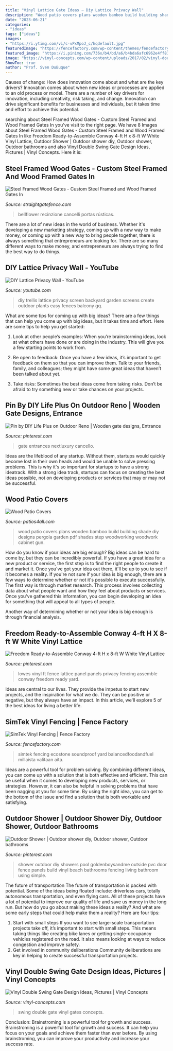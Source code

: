 ```yaml
---
title: "Vinyl Lattice Gate Ideas ~ Diy Lattice Privacy Wall"
description: "Wood patio covers plans wooden bamboo build building shade diy designs pergola garden pdf shades step woodworking woodwork cabinet gun"
date: "2023-06-21"
categories:
- "ideas"
tags: ["ideas"]
images:
- "https://i.ytimg.com/vi/c-vPxMpoJ_c/hqdefault.jpg"
featuredImage: "https://fencefactory.com/wp-content/themes/fencefactory/dist/images/simtek/simtek_large2.jpg"
featured_image: "https://i.pinimg.com/736x/b4/bd/a6/b4bda6afc6962e4ff8129a46175dfcaa--gates.jpg"
image: "https://vinyl-concepts.com/wp-content/uploads/2017/02/vinyl-double-swing-gate-16.jpg"
ShowToc: true
author: "Prof. Sven DuBuque"
---
```



Causes of change: How does innovation come about and what are the key drivers?
Innovation comes about when new ideas or processes are applied to an old process or model. There are a number of key drivers for innovation, including creativity, risk taking, and change. Innovation can drive significant benefits for businesses and individuals, but it takes time and effort to achieve this potential.

	

		
searching about Steel Framed Wood Gates - Custom Steel Framed and Wood Framed Gates In you've visit to the right page. We have 8 Images about Steel Framed Wood Gates - Custom Steel Framed and Wood Framed Gates In like Freedom Ready-to-Assemble Conway 4-ft H x 8-ft W White Vinyl Lattice, Outdoor Shower | Outdoor shower diy, Outdoor shower, Outdoor bathrooms and also Vinyl Double Swing Gate Design Ideas, Pictures | Vinyl Concepts. Here it is:
		
    
## Steel Framed Wood Gates - Custom Steel Framed And Wood Framed Gates In

<img loading=lazy src="https://straightgatefence.com/wp-content/uploads/2016/02/IMG_1622.jpg" onerror="this.onerror=null;this.src='https://tse3.mm.bing.net/th?id=OIP.Xhoq9GVl7ISl0sUR3mhFOwHaLC&amp;pid=15.1';" alt="Steel Framed Wood Gates - Custom Steel Framed and Wood Framed Gates In">

_Source: straightgatefence.com_

>bellflower recinzione cancelli portas rústicas. 

	

There are a lot of new ideas in the world of business. Whether it's developing a new marketing strategy, coming up with a new way to make money, or coming up with a new way to bring people together, there is always something that entrepreneurs are looking for. There are so many different ways to make money, and entrepreneurs are always trying to find the best way to do things.

    
## DIY Lattice Privacy Wall - YouTube

<img loading=lazy src="https://i.ytimg.com/vi/c-vPxMpoJ_c/hqdefault.jpg" onerror="this.onerror=null;this.src='https://tse3.mm.bing.net/th?id=OIP.9tgI2dGMKTKWbZ-I7GR-8wHaFj&amp;pid=15.1';" alt="DIY Lattice Privacy Wall - YouTube">

_Source: youtube.com_

>diy trellis lattice privacy screen backyard garden screens create outdoor plants easy fences balcony gq. 

	

What are some tips for coming up with big ideas?
There are a few things that can help you come up with big ideas, but it takes time and effort. Here are some tips to help you get started:
1. Look at other people’s examples: When you’re brainstorming ideas, look at what others have done or are doing in the industry. This will give you a few starting points to work from.

2. Be open to feedback: Once you have a few ideas, it’s important to get feedback on them so that you can improve them. Talk to your friends, family, and colleagues; they might have some great ideas that haven’t been talked about yet.

3. Take risks: Sometimes the best ideas come from taking risks. Don’t be afraid to try something new or take chances on your projects.

    
## Pin By DIY Life Plus On Outdoor Reno | Wooden Gate Designs, Entrance

<img loading=lazy src="https://i.pinimg.com/736x/b4/bd/a6/b4bda6afc6962e4ff8129a46175dfcaa--gates.jpg" onerror="this.onerror=null;this.src='https://tse2.mm.bing.net/th?id=OIP.Jmv7Up75Vt4hEQ9x5G2yOAHaHI&amp;pid=15.1';" alt="Pin by DIY Life Plus on Outdoor Reno | Wooden gate designs, Entrance">

_Source: pinterest.com_

>gate entrances nextluxury cancello. 

	

Ideas are the lifeblood of any startup. Without them, startups would quickly become lost in their own heads and would be unable to solve pressing problems. This is why it's so important for startups to have a strong ideatrack. With a strong idea track, startups can focus on creating the best ideas possible, not on developing products or services that may or may not be successful.

    
## Wood Patio Covers

<img loading=lazy src="https://www.patios4all.com/uploads/images/Gallery/wood-patio-covers/wood-patio-cover-3.jpg" onerror="this.onerror=null;this.src='https://tse2.mm.bing.net/th?id=OIP.clVU0vJhJZ68O5Gx985L_gHaDc&amp;pid=15.1';" alt="Wood Patio Covers">

_Source: patios4all.com_

>wood patio covers plans wooden bamboo build building shade diy designs pergola garden pdf shades step woodworking woodwork cabinet gun. 

	

How do you know if your ideas are big enough?
Big ideas can be hard to come by, but they can be incredibly powerful. If you have a great idea for a new product or service, the first step is to find the right people to create it and market it. Once you've got your idea out there, it'll be up to you to see if it becomes a reality. If you're not sure if your idea is big enough, there are a few ways to determine whether or not it's possible to execute successfully. 
The first way is through market research. This process involves collecting data about what people want and how they feel about products or services. Once you've gathered this information, you can begin developing an idea for something that will appeal to all types of people. 

Another way of determining whether or not your idea is big enough is through financial analysis.

    
## Freedom Ready-to-Assemble Conway 4-ft H X 8-ft W White Vinyl Lattice

<img loading=lazy src="https://i.pinimg.com/736x/8b/ab/80/8bab807452c4da040f72f23f602d55be.jpg" onerror="this.onerror=null;this.src='https://tse2.mm.bing.net/th?id=OIP.M82UXpp4JmldyxQfkFddhAHaHa&amp;pid=15.1';" alt="Freedom Ready-to-Assemble Conway 4-ft H x 8-ft W White Vinyl Lattice">

_Source: pinterest.com_

>lowes vinyl ft fence lattice panel panels privacy fencing assemble conway freedom ready yard. 

	

Ideas are central to our lives. They provide the impetus to start new projects, and the inspiration for what we do. They can be positive or negative, but they always have an impact. In this article, we'll explore 5 of the best ideas for living a better life.

    
## SimTek Vinyl Fencing | Fence Factory

<img loading=lazy src="https://fencefactory.com/wp-content/themes/fencefactory/dist/images/simtek/simtek_large2.jpg" onerror="this.onerror=null;this.src='https://tse2.mm.bing.net/th?id=OIP.H9PvDwUWAGRiqwPAPcvirAHaFj&amp;pid=15.1';" alt="SimTek Vinyl Fencing | Fence Factory">

_Source: fencefactory.com_

>simtek fencing ecostone soundproof yard balancedfoodandfuel millaista valitaan aita. 

	

Ideas are a powerful tool for problem solving. By combining different ideas, you can come up with a solution that is both effective and efficient. This can be useful when it comes to developing new products, services, or strategies. However, it can also be helpful in solving problems that have been nagging at you for some time. By using the right idea, you can get to the bottom of the issue and find a solution that is both workable and satisfying.

    
## Outdoor Shower | Outdoor Shower Diy, Outdoor Shower, Outdoor Bathrooms

<img loading=lazy src="https://i.pinimg.com/originals/db/a7/58/dba758ec64045dc7cbd6f27d5a07f0d0.jpg" onerror="this.onerror=null;this.src='https://tse1.mm.bing.net/th?id=OIP.-GghqUa0rSRk3OtwnnMQgAHaOc&amp;pid=15.1';" alt="Outdoor Shower | Outdoor shower diy, Outdoor shower, Outdoor bathrooms">

_Source: pinterest.com_

>shower outdoor diy showers pool goldenboysandme outside pvc door fence panels build vinyl beach bathrooms fencing living bathroom using simple. 

	

The future of transportation
The future of transportation is packed with potential. Some of the ideas being floated include: driverless cars, totally autonomous transportation, and even flying cars. All of these projects have a lot of potential to improve our quality of life and save us money in the long run. But how do you go about making these ideas a reality? And what are some early steps that could help make them a reality? Here are four tips: 
1. Start with small steps 
If you want to see large-scale transportation projects take off, it’s important to start with small steps. This means taking things like creating bike lanes or getting single-occupancy vehicles registered on the road. It also means looking at ways to reduce congestion and improve safety. 
2. Get involved in community deliberations 
Community deliberations are key in helping to create successful transportation projects.

    
## Vinyl Double Swing Gate Design Ideas, Pictures | Vinyl Concepts

<img loading=lazy src="https://vinyl-concepts.com/wp-content/uploads/2017/02/vinyl-double-swing-gate-16.jpg" onerror="this.onerror=null;this.src='https://tse4.mm.bing.net/th?id=OIP.mRkiZI_497Gypg-5LWPrbQHaFj&amp;pid=15.1';" alt="Vinyl Double Swing Gate Design Ideas, Pictures | Vinyl Concepts">

_Source: vinyl-concepts.com_

>swing double gate vinyl gates concepts. 

	

Conclusion: Brainstroming is a powerful tool for growth and success.
Brainstroming is a powerful tool for growth and success. It can help you focus on your goals and achieve them faster than ever before. By using brainstroming, you can improve your productivity and increase your success rate.

